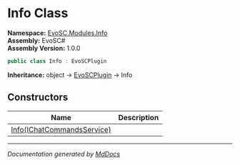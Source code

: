 ﻿<!--  
  <auto-generated>   
    The contents of this file were generated by a tool.  
    Changes to this file may be list if the file is regenerated  
  </auto-generated>   
-->

# Info Class

**Namespace:** [EvoSC.Modules.Info](../index.md)  
**Assembly:** EvoSC\#  
**Assembly Version:** 1.0.0

```csharp
public class Info : EvoSCPlugin
```

**Inheritance:** object → [EvoSCPlugin](../../../Core/Plugins/EvoSCPlugin/index.md) → Info

## Constructors

| Name                                                | Description |
| --------------------------------------------------- | ----------- |
| [Info(IChatCommandsService)](constructors/index.md) |             |

___

*Documentation generated by [MdDocs](https://github.com/ap0llo/mddocs)*
